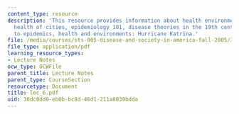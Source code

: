 ```yaml
---
content_type: resource
description: 'This resource provides information about health environments, urbanization,
  health of cities, epidemiology 101, disease theories in the 19th century, responding
  to epidemics, health and environments: Hurricane Katrina.'
file: /media/courses/sts-005-disease-and-society-in-america-fall-2005/30dc0dd9eb0bbc8d46d1211a8039bdda_lec_6.pdf
file_type: application/pdf
learning_resource_types:
- Lecture Notes
ocw_type: OCWFile
parent_title: Lecture Notes
parent_type: CourseSection
resourcetype: Document
title: lec_6.pdf
uid: 30dc0dd9-eb0b-bc8d-46d1-211a8039bdda
---
```

